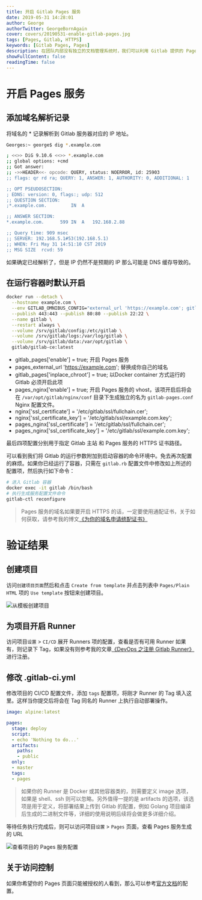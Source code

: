 ```yaml
---
title: 开启 Gitlab Pages 服务
date: 2019-05-31 14:28:01
author: George
authorTwitter: GeorgeBornAgain
cover: covers/20190531-enable-gitlab-pages.jpg
tags: [Pages, Gitlab, HTTPS]
keywords: [Gitlab Pages, Pages]
description: 在团队内部没有独立的文档管理系统时，我们可以利用 Gitlab 提供的 Pages 服务来实现项目的文档或演示页面的发布，你只需要修改一些配置文件即可开启这项功能。
showFullContent: false
readingTime: false
---
```


# 开启 Pages 服务

## 添加域名解析记录

将域名的 * 记录解析到 Gitlab 服务器对应的 IP 地址。

```bash 验证解析结果
Georges:~ george$ dig *.example.com

; <<>> DiG 9.10.6 <<>> *.example.com
;; global options: +cmd
;; Got answer:
;; ->>HEADER<<- opcode: QUERY, status: NOERROR, id: 25903
;; flags: qr rd ra; QUERY: 1, ANSWER: 1, AUTHORITY: 0, ADDITIONAL: 1

;; OPT PSEUDOSECTION:
; EDNS: version: 0, flags:; udp: 512
;; QUESTION SECTION:
;*.example.com.			IN	A

;; ANSWER SECTION:
*.example.com.		599	IN	A	192.168.2.88

;; Query time: 909 msec
;; SERVER: 192.168.5.1#53(192.168.5.1)
;; WHEN: Fri May 31 14:51:10 CST 2019
;; MSG SIZE  rcvd: 59
```

如果确定已经解析了，但是 IP 仍然不是预期的 IP 那么可能是 DNS 缓存导致的。

## 在运行容器时默认开启

```bash
docker run --detach \
  --hostname example.com \
  --env GITLAB_OMNIBUS_CONFIG="external_url 'https://example.com'; gitlab_rails['lfs_enabled'] = true; nginx['redirect_http_to_https'] = true; pages_external_url 'https://example.com'; gitlab_pages['enable'] = true; gitlab_pages['inplace_chroot'] = true; pages_nginx['enable'] = true; nginx['ssl_certificate'] = '/etc/gitlab/ssl/fullchain.cer'; nginx['ssl_certificate_key'] = '/etc/gitlab/ssl/example.com.key'; pages_nginx['ssl_certificate'] = '/etc/gitlab/ssl/fullchain.cer'; pages_nginx['ssl_certificate_key'] = '/etc/gitlab/ssl/example.com.key';" \
  --publish 443:443 --publish 80:80 --publish 22:22 \
  --name gitlab \
  --restart always \
  --volume /srv/gitlab/config:/etc/gitlab \
  --volume /srv/gitlab/logs:/var/log/gitlab \
  --volume /srv/gitlab/data:/var/opt/gitlab \
  gitlab/gitlab-ce:latest
```
* gitlab_pages['enable'] = true; 开启 Pages 服务
* pages_external_url 'https://example.com'; 替换成你自己的域名
* gitlab_pages['inplace_chroot'] = true; 以Docker container 方式运行的 Gitlab 必须开启此项
* pages_nginx['enable'] = true; 开启 Pages 服务的 vhost，该项开启后将会在 `/var/opt/gitlab/nginx/conf` 目录下生成独立的名为 `gitlab-pages.conf` Nginx 配置文件。
* nginx['ssl_certificate'] = '/etc/gitlab/ssl/fullchain.cer';
* nginx['ssl_certificate_key'] = '/etc/gitlab/ssl/example.com.key';
* pages_nginx['ssl_certificate'] = '/etc/gitlab/ssl/fullchain.cer';
* pages_nginx['ssl_certificate_key'] = '/etc/gitlab/ssl/example.com.key';

最后四项配置分别用于指定 Gitlab 主站 和 Pages 服务的 HTTPS 证书路径。

可以看到我们将 Gitlab 的运行参数附加到启动容器的命令环境中。免去再次配置的麻烦。如果你已经运行了容器，只需在 `gitlab.rb` 配置文件中修改如上所述的配置项，然后执行如下命令：

```bash
# 进入 Gitlab 容器
docker exec -it gitlab /bin/bash
# 执行生成服务配置文件命令
gitlab-ctl reconfigure
```
> Pages 服务的域名如果要开启 HTTPS 的话，一定要使用通配证书，关于如何获取，请参考我的博文[《为你的域名申请统配证书》](/20190117.html)

# 验证结果

## 创建项目

访问`创建项目页面`然后和点击 `Create from template` 并点击列表中 `Pages/Plain HTML` 项的 `Use template` 按钮来创建项目。

![从模板创建项目](/article/gitlab-projects-new.png)

## 为项目开启 Runner

访问项目`设置` > `CI/CD` 展开 Runners 项的配置，查看是否有可用 Runner 如果有，则记录下 Tag，如果没有则参考我的文章[《DevOps 之注册 Gitlab Runner》](/20190525.html) 进行注册。

## 修改 .gitlab-ci.yml

修改项目的 CI/CD 配置文件，添加 `tags` 配置项，将刚才 Runner 的 Tag 填入这里。这样当你提交后将会在 Tag 同名的 Runner 上执行自动部署操作。

```yaml
image: alpine:latest

pages:
  stage: deploy
  script:
  - echo 'Nothing to do...'
  artifacts:
    paths:
    - public
  only:
  - master
  tags:
  - pages
```

> 如果你的 Runner 是 Docker 或其他容器类的，则需要定义 image 选项，如果是 shell、ssh 则可以忽略。另外值得一提的是 artifacts 的选项，该选项是用于定义，将部署结果上传到 Gitlab 的配置，例如 Golang 项目编译后生成的二进制文件等，详细的使用说明后续将会做更多详细介绍。

等待任务执行完成后，则可以访问项目`设置` > `Pages` 页面，查看 Pages 服务生成的 URL 

![查看项目的 Pages 服务配置](/article/gitlab-settings-pages.png)

## 关于访问控制

如果你希望你的 Pages 页面只能被授权的人看到，那么可以参考[官方文档](https://docs.gitlab.com/ee/administration/pages/index.html#access-control)的配置。